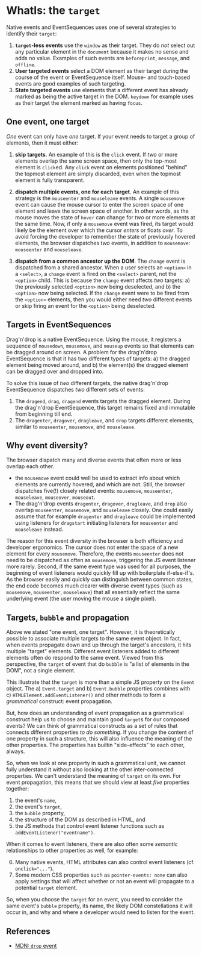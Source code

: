 # WhatIs: the `target`

Native events and EventSequences uses one of several strategies to identify their `target`:

1. **`target`-less events** use the `window` as their target. They do *not* select out any particular element in the `document` because it makes no sense and adds no value. Examples of such events are `beforeprint`, `message`, and `offline`.
2. **User targeted events** select a DOM element as their target during the course of the event or EventSequence itself. Mouse- and touch-based events are good examples of such targeting.
3. **State targeted events** use elements that a different event has already marked as being the active target in the DOM. `keydown` for example uses as their target the element marked as having `focus`.

## One event, one target 

*One* event can only have *one* target. If your event needs to target a group of elements, then it must either:
 
1. **skip targets**. An example of this is the `click` event. If *two* or more elements overlap the same screen space, then only the top-most element is `click`ed. Any `click` event on elements positioned "behind" the topmost element are simply discarded, even when the topmost element is fully transparent. 

2. **dispatch multiple events, one for each target**. An example of this strategy is the `mouseenter` and `mouseleave` events. A single `mousemove` event can cause the mouse cursor to enter the screen space of one element and leave the screen space of another. In other words, as the mouse moves the state of `hover` can change for *two* or more elements at the same time. Now, if only a `mousemove` event was fired, its target would likely be the element over which the cursor *enters* or floats *over*. To avoid forcing the developer to remember the state of previously hovered elements, the browser dispatches *two* events, in addition to `mousemove`: `mouseenter` and `mouseleave`.

3. **dispatch from a common ancestor up the DOM**. The `change` event is dispatched from a shared ancestor. When a user selects an `<option>` in a `<select>`, a `change` event is fired on the `<select>` parent, not the `<option>` child. This is because the `change` event affects *two* targets: a) the previously selected `<option>` now being deselected, and  b) the `<option>` now being selected. If the `change` event were to be fired from the `<option>` elements, then you would either need *two* different events or skip firing an event for the `<option>` being deselected.

## Targets in EventSequences

Drag'n'drop is a native EventSequence. Using the mouse, it registers a sequence of `mousedown`, `mousemove`, and `mouseup` events so that elements can be dragged around on screen. A problem for the drag'n'drop EventSequence is that it has two different types of targets: a) the dragged element being moved around, and b) the element(s) the dragged element can be dragged over and dropped into. 

To solve this issue of *two* different targets, the native drag'n'drop EventSequence dispatches *two* different sets of events:
1. The `dragend`, `drag`, `dragend` events targets the dragged element. During the drag'n'drop EventSequence, this target remains fixed and immutable from beginning till end.
2. The `dragenter`, `dragover`, `dragleave`, and `drop` targets different elements, similar to `mouseenter`, `mousemove`, and `mouseleave`.  

## Why event diversity?

The browser dispatch many and diverse events that often more or less overlap each other. 

 * the `mousemove` event could well be used to extract info about which elements are currently hovered, and which are not. Still, the browser dispatches five(!) closely related events: `mousemove`, `mouseenter`, `mouseleave`, `mouseover`, `mouseout`. 
 * The drag'n'drop events `dragenter`, `dragover`, `dragleave`, and `drop` also overlap `mouseenter`, `mousemove`, and `mouseleave` closely. One could easily assume that for example `dragenter` and `dragleave` could be implemented using listeners for `dragstart` initiating listeners for `mouseenter` and `mouseleave` instead.
 
The reason for this event diversity in the browser is both efficiency and developer ergonomics. The cursor does not enter the space of a new element for every `mousemove`. Therefore, the events `mouseenter` does not need to be dispatched as often as `mousemove`, triggering the JS event listener more rarely. Second, if the same event type was used for all purposes, the beginning of event listeners would quickly fill up with boilerplate if-else-if's. As the browser easily and quickly can distinguish between common states, the end code becomes much clearer with diverse event types (such as `mousemove`, `mouseenter`, `mouseleave`) that all essentially reflect the same underlying event (the user moving the mouse a single pixel).

## Targets, `bubble` and propagation

Above we stated "one event, one target". However, it is theoretically possible to associate multiple targets to the same event object. In fact, when events propagate down and up through the target's ancestors, it hits multiple "target" elements. Different event listeners added to different elements often do respond to the same event. Viewed from this perspective, the `target` of event that do `bubble` is "a list of elements in the DOM", not a single element.

This illustrate that the `target` is more than a simple JS property on the `Event` object. The a) `Event.target` and b) `Event.bubble` properties combines with c) `HTMLElement.addEventListener()` and other methods to form a *grammatical* construct: event propagation. 

But, how does an understanding of event propagation as a grammatical construct help us to choose and maintain good `target`s for our composed events? We can think of grammatical constructs as a set of rules that connects different properties *to do something*. If you change the content of one property in such a structure, this will also influence the meaning of the other properties. The properties has builtin "side-effects" to each other, always.

So, when we look at one property in such a grammatical unit, we cannot fully understand it without also looking at the other inter-connected properties. We can't understand the meaning of `target` on its own. For event propagation, this means that we should view at least *five* properties together:

1. the event's `name`,
2. the event's `target`,
3. the `bubble` property,
4. the structure of the DOM as described in HTML, and
5. the JS methods that control event listener functions such as `addEventListener("eventname")`.

When it comes to event listeners, there are also often some *semantic* relationships to other properties as well, for example:

6. Many native events, HTML attributes can also control event listeners (cf. `onclick="..."`).
7. Some modern CSS properties such as `pointer-events: none` can also apply settings that will affect whether or not an event will propagate to a potential `target` element. 

So, when you choose the `target` for an event, you need to consider the same event's `bubble` property, its name, the likely DOM constellations it will occur in, and why and where a developer would need to listen for the event. 

## References

 * [MDN: `drop` event](https://developer.mozilla.org/en-US/docs/Web/API/Document/drop_event)
